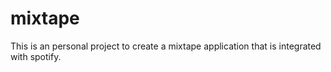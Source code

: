 # mixtape

This is an personal project to create a mixtape application that is integrated with spotify.
